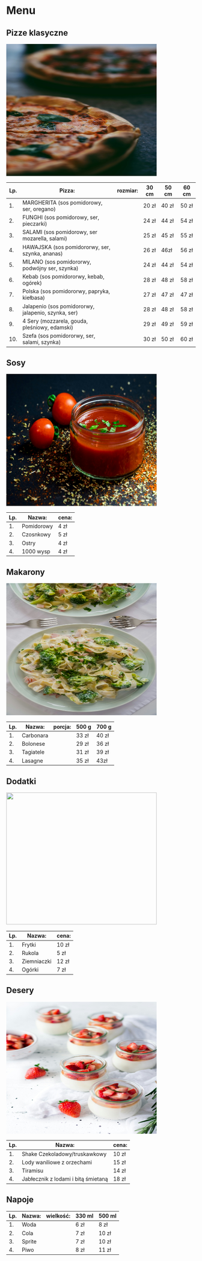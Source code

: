 # Menu

## Pizze klasyczne


<img src = "IMG/shayan-ramesht-exSEmuA7R7k-unsplash.jpg" width = 400 height = 350>

|Lp.|Pizza:                                               |rozmiar: | 30 cm | 50 cm | 60 cm |
|---|-----------------------------------------------------|---------|-------|-------|-------|
|1.  |MARGHERITA (sos pomidorowy, ser, oregano)           |         |20 zł  | 40 zł | 50 zł |
|2.  |FUNGHI (sos pomidorowy, ser, pieczarki)             |         |24 zł  | 44 zł | 54 zł |
|3.  |SALAMI (sos pomidorowy, ser mozarella, salami)      |         |25 zł  | 45 zł | 55 zł |
|4.  |HAWAJSKA (sos pomidororwy, ser, szynka, ananas)     |         |26 zł  | 46zł  | 56 zł |
|5.  |MILANO (sos pomidororwy, podwójny ser, szynka)      |         |24 zł  | 44 zł | 54 zł |
|6.  |Kebab (sos pomidororwy, kebab, ogórek)              |         |28 zł  | 48 zł | 58 zł |
|7.  |Polska (sos pomidororwy, papryka, kiełbasa)         |         |27 zł  | 47 zł | 47 zł |
|8.  |Jalapenio (sos pomidororwy, jalapenio, szynka, ser) |         |28 zł  | 48 zł | 58 zł |
|9.  |4 Sery (mozzarela, gouda, pleśniowy, edamski)       |         |29 zł  | 49 zł | 59 zł |
|10. |Szefa (sos pomidororwy, ser, salami, szynka)        |         |30 zł  | 50 zł | 60 zł |



## Sosy

<img src ="IMG/IMG/dennis-klein-FzB_512zvP0-unsplash.jpg" width = 400 height = 350>

|Lp. |Nazwa:                        | cena:| 
|----|------------------------------|------|
|1.  |Pomidorowy                    | 4 zł |
|2.  |Czosnkowy                     | 5 zł |
|3.  |Ostry                         | 4 zł |
|4.  |1000 wysp                     | 4 zł |

## Makarony

<img src ="IMG/IMG/karolina-kolodziejczak-gRtIRzDNZQI-unsplash.jpg" width = 400 height = 350>

|Lp. |Nazwa:                                               |porcja:  | 500 g | 700 g | 
|----|-----------------------------------------------------|---------|-------|-------|
|1.  |Carbonara                                            |         | 33 zł | 40 zł |
|2.  |Bolonese                                             |         | 29 zł | 36 zł |
|3.  |Tagiatele                                            |         | 31 zł | 39 zł |
|4.  |Lasagne                                              |         | 35 zł | 43zł  |

## Dodatki

<img src ="IMG/IMG/mitchell-luo-ChXHveqrb28-unsplash.jpg" width = 400 height = 350>

|Lp. |Nazwa:                        | cena:| 
|----|------------------------------|------|
|1.  |Frytki                        | 10 zł|
|2.  |Rukola                        | 5 zł |
|3.  |Ziemniaczki                   | 12 zł|
|4.  |Ogórki                        | 7 zł |

## Desery

<img src ="IMG/IMG/karly-gomez-lK1Q5RyD6tc-unsplash.jpg" width = 400 height = 350>

|Lp. |Nazwa:                               | cena:| 
|----|-------------------------------------|------|
|1.  |Shake Czekoladowy/truskawkowy        | 10 zł|
|2.  |Lody waniliowe z orzechami           | 15 zł|
|3.  |Tiramisu                             | 14 zł|
|4.  |Jabłecznik z lodami i bitą śmietaną  | 18 zł|

## Napoje



|Lp. |Nazwa:                                               |wielkość:| 330 ml| 500 ml| 
|----|-----------------------------------------------------|---------|-------|-------|
|1.  |Woda                                                 |         | 6 zł  | 8 zł  |
|2.  |Cola                                                 |         | 7 zł  | 10 zł |
|3.  |Sprite                                               |         | 7 zł  | 10 zł |
|4.  |Piwo                                                 |         | 8 zł  | 11 zł |
